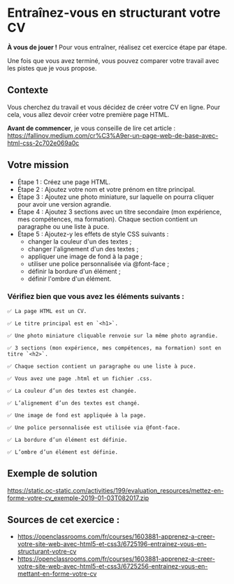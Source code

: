 # Entraînez-vous en structurant votre CV

**À vous de jouer !** Pour vous entraîner, réalisez cet exercice étape par étape.

Une fois que vous avez terminé, vous pouvez comparer votre travail avec les pistes que je vous propose.

## Contexte

Vous cherchez du travail et vous décidez de créer votre CV en ligne. Pour cela, vous allez devoir créer votre première page HTML.

**Avant de commencer**, je vous conseille de lire cet article : 
https://fallinov.medium.com/cr%C3%A9er-un-page-web-de-base-avec-html-css-2c702e069a0c

## Votre mission

* Étape 1 : Créez une page HTML.
* Étape 2 : Ajoutez votre nom et votre prénom en titre principal.
* Étape 3 : Ajoutez une photo miniature, sur laquelle on pourra cliquer pour avoir une version agrandie.
* Étape 4 : Ajoutez 3 sections avec un titre secondaire (mon expérience, mes compétences, ma formation). Chaque section contient un paragraphe ou une liste à puce.
* Étape 5 : Ajoutez-y les effets de style CSS suivants :
    * changer la couleur d'un des textes ;
    * changer l'alignement d'un des textes ;
    * appliquer une image de fond à la page ;
    * utiliser une police personnalisée via @font-face ;
    * définir la bordure d'un élément ;
    * définir l'ombre d'un élément.

### Vérifiez bien que vous avez les éléments suivants :

    ✅ La page HTML est un CV.
    
    ✅ Le titre principal est en `<h1>`.
    
    ✅ Une photo miniature cliquable renvoie sur la même photo agrandie.
    
    ✅ 3 sections (mon expérience, mes compétences, ma formation) sont en titre `<h2>`.
    
    ✅ Chaque section contient un paragraphe ou une liste à puce.
    
    ✅ Vous avez une page .html et un fichier .css.
    
    ✅ La couleur d’un des textes est changée.
    
    ✅ L’alignement d’un des textes est changé.
    
    ✅ Une image de fond est appliquée à la page.
    
    ✅ Une police personnalisée est utilisée via @font-face.
    
    ✅ La bordure d’un élément est définie.
    
    ✅ L’ombre d’un élément est définie.

## Exemple de solution
https://static.oc-static.com/activities/199/evaluation_resources/mettez-en-forme-votre-cv_exemple-2019-01-03T082017.zip

## Sources de cet exercice : 
* https://openclassrooms.com/fr/courses/1603881-apprenez-a-creer-votre-site-web-avec-html5-et-css3/6725196-entrainez-vous-en-structurant-votre-cv
* https://openclassrooms.com/fr/courses/1603881-apprenez-a-creer-votre-site-web-avec-html5-et-css3/6725256-entrainez-vous-en-mettant-en-forme-votre-cv
